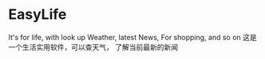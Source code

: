 # EasyLife
It's for life, with look up Weather, latest News, For shopping, and so on
这是一个生活实用软件，可以查天气， 了解当前最新的新闻
